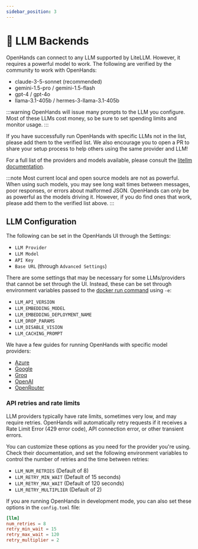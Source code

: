 ```yaml
---
sidebar_position: 3
---
```


# 🤖 LLM Backends

OpenHands can connect to any LLM supported by LiteLLM. However, it requires a powerful model to work.
The following are verified by the community to work with OpenHands:

* claude-3-5-sonnet (recommended)
* gemini-1.5-pro / gemini-1.5-flash
* gpt-4 / gpt-4o
* llama-3.1-405b / hermes-3-llama-3.1-405b

:::warning
OpenHands will issue many prompts to the LLM you configure. Most of these LLMs cost money, so be sure to set spending
limits and monitor usage.
:::

If you have successfully run OpenHands with specific LLMs not in the list, please add them to the verified list. We
also encourage you to open a PR to share your setup process to help others using the same provider and LLM!

For a full list of the providers and models available, please consult the
[litellm documentation](https://docs.litellm.ai/docs/providers).

:::note
Most current local and open source models are not as powerful. When using such models, you may see long
wait times between messages, poor responses, or errors about malformed JSON. OpenHands can only be as powerful as the
models driving it. However, if you do find ones that work, please add them to the verified list above.
:::

## LLM Configuration

The following can be set in the OpenHands UI through the Settings:
* `LLM Provider`
* `LLM Model`
* `API Key`
* `Base URL` (through `Advanced Settings`)

There are some settings that may be necessary for some LLMs/providers that cannot be set through the UI. Instead, these
can be set through environment variables passed to the [docker run command](/modules/usage/installation)
using `-e`:

* `LLM_API_VERSION`
* `LLM_EMBEDDING_MODEL`
* `LLM_EMBEDDING_DEPLOYMENT_NAME`
* `LLM_DROP_PARAMS`
* `LLM_DISABLE_VISION`
* `LLM_CACHING_PROMPT`

We have a few guides for running OpenHands with specific model providers:

* [Azure](llms/azure-llms)
* [Google](llms/google-llms)
* [Groq](llms/groq)
* [OpenAI](llms/openai-llms)
* [OpenRouter](llms/openrouter)

### API retries and rate limits

LLM providers typically have rate limits, sometimes very low, and may require retries. OpenHands will automatically retry requests if it receives a Rate Limit Error (429 error code), API connection error, or other transient errors.

You can customize these options as you need for the provider you're using. Check their documentation, and set the following environment variables to control the number of retries and the time between retries:

* `LLM_NUM_RETRIES` (Default of 8)
* `LLM_RETRY_MIN_WAIT` (Default of 15 seconds)
* `LLM_RETRY_MAX_WAIT` (Default of 120 seconds)
* `LLM_RETRY_MULTIPLIER` (Default of 2)

If you are running OpenHands in development mode, you can also set these options in the `config.toml` file:

```toml
[llm]
num_retries = 8
retry_min_wait = 15
retry_max_wait = 120
retry_multiplier = 2
```
